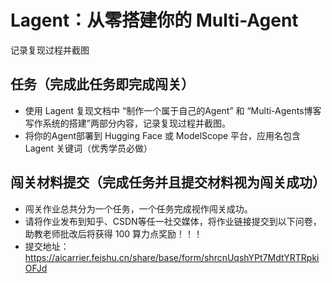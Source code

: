 # Lagent：从零搭建你的 Multi-Agent

记录复现过程并截图

## **任务（完成此任务即完成闯关）**

- 使用 Lagent 复现文档中 “制作一个属于自己的Agent” 和 “Multi-Agents博客写作系统的搭建”两部分内容，记录复现过程并截图。
- 将你的Agent部署到 Hugging Face 或 ModelScope 平台，应用名包含 Lagent 关键词（优秀学员必做）

## **闯关材料提交（完成任务并且提交材料视为闯关成功）**

- 闯关作业总共分为一个任务，一个任务完成视作闯关成功。
- 请将作业发布到知乎、CSDN等任一社交媒体，将作业链接提交到以下问卷，助教老师批改后将获得 100 算力点奖励！！！
- 提交地址：https://aicarrier.feishu.cn/share/base/form/shrcnUqshYPt7MdtYRTRpkiOFJd
